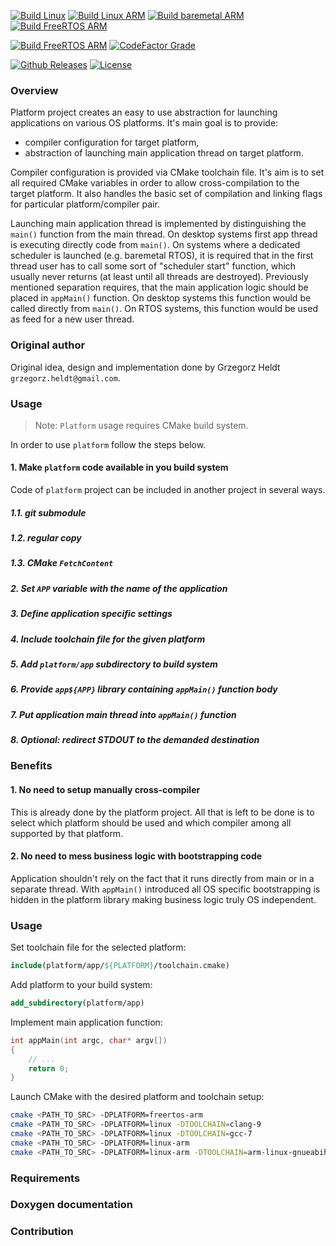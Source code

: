 [![Build Linux](https://github.com/kubasejdak/platform/workflows/Build%20Linux/badge.svg)](https://github.com/kubasejdak/platform/actions?query=workflow%3A%22Build+Linux%22)
[![Build Linux ARM](https://github.com/kubasejdak/platform/workflows/Build%20Linux%20ARM/badge.svg)](https://github.com/kubasejdak/platform/actions?query=workflow%3A%22Build+Linux+ARM%22)
[![Build baremetal ARM](https://github.com/kubasejdak/platform/workflows/Build%20baremetal%20ARM/badge.svg)](https://github.com/kubasejdak/platform/actions?query=workflow%3A%22Build+baremetal+ARM%22)
[![Build FreeRTOS ARM](https://github.com/kubasejdak/platform/workflows/Build%20FreeRTOS%20ARM/badge.svg)](https://github.com/kubasejdak/platform/actions?query=workflow%3A%22Build+FreeRTOS+ARM%22)

[![Build FreeRTOS ARM](https://github.com/kubasejdak/platform/workflows/Quality/badge.svg)](https://github.com/kubasejdak/platform/actions?query=workflow%3A%22Quality%22)
[![CodeFactor Grade](https://img.shields.io/codefactor/grade/github/kubasejdak/platform)](https://www.codefactor.io/repository/github/kubasejdak/platform)

[![Github Releases](https://img.shields.io/github/release/kubasejdak/platform.svg)](https://github.com/kubasejdak/platform/releases)
[![License](https://img.shields.io/badge/License-BSD%202--Clause-orange.svg)](https://opensource.org/licenses/BSD-2-Clause)

### Overview

Platform project creates an easy to use abstraction for launching applications on various OS platforms.
It's main goal is to provide:
* compiler configuration for target platform,
* abstraction of launching main application thread on target platform.

Compiler configuration is provided via CMake toolchain file. It's aim is to set all required CMake variables in order
to allow cross-compilation to the target platform. It also handles the basic set of compilation and linking flags for
particular platform/compiler pair.

Launching main application thread is implemented by distinguishing the `main()` function from the main thread. On desktop
systems first app thread is executing directly code from `main()`. On systems where a dedicated scheduler is launched
(e.g. baremetal RTOS), it is required that in the first thread user has to call some sort of "scheduler start" function,
which usually never returns (at least until all threads are destroyed). Previously mentioned separation requires, that
the main application logic should be placed in `appMain()` function. On desktop systems this function would be called
directly from `main()`. On RTOS systems, this function would be used as feed for a new user thread.

### Original author

Original idea, design and implementation done by Grzegorz Heldt `grzegorz.heldt@gmail.com`.

### Usage

> Note: `Platform` usage requires CMake build system. 

In order to use `platform` follow the steps below.

#### 1. Make `platform` code available in you build system

Code of `platform` project can be included in another project in several ways.

##### 1.1. git submodule
##### 1.2. regular copy
##### 1.3. CMake `FetchContent`
##### 2. Set `APP` variable with the name of the application
##### 3. Define application specific settings
##### 4. Include toolchain file for the given platform
##### 5. Add `platform/app` subdirectory to build system
##### 6. Provide `app${APP}` library containing `appMain()` function body
##### 7. Put application main thread into `appMain()` function
##### 8. Optional: redirect STDOUT to the demanded destination

### Benefits

#### 1. No need to setup manually cross-compiler

This is already done by the platform project. All that is left to be done is to select which platform should be used
and which compiler among all supported by that platform.

#### 2. No need to mess business logic with bootstrapping code

Application shouldn't rely on the fact that it runs directly from main or in a separate thread. With `appMain()`
introduced all OS specific bootstrapping is hidden in the platform library making business logic truly OS independent. 

### Usage

Set toolchain file for the selected platform:

```cmake
include(platform/app/${PLATFORM}/toolchain.cmake)
```

Add platform to your build system:

```cmake
add_subdirectory(platform/app)
```

Implement main application function:

```cpp
int appMain(int argc, char* argv[])
{
    // ...
    return 0;
}
```

Launch CMake with the desired platform and toolchain setup:

```bash
cmake <PATH_TO_SRC> -DPLATFORM=freertos-arm
cmake <PATH_TO_SRC> -DPLATFORM=linux -DTOOLCHAIN=clang-9
cmake <PATH_TO_SRC> -DPLATFORM=linux -DTOOLCHAIN=gcc-7
cmake <PATH_TO_SRC> -DPLATFORM=linux-arm
cmake <PATH_TO_SRC> -DPLATFORM=linux-arm -DTOOLCHAIN=arm-linux-gnueabihf-clang-9
```

### Requirements

### Doxygen documentation

### Contribution
